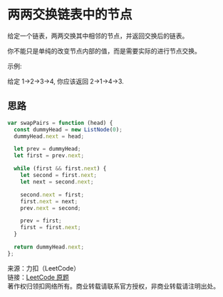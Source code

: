 # 两两交换链表中的节点

给定一个链表，两两交换其中相邻的节点，并返回交换后的链表。

你不能只是单纯的改变节点内部的值，而是需要实际的进行节点交换。

示例:

给定 1->2->3->4, 你应该返回 2->1->4->3.

## 思路

```js
var swapPairs = function (head) {
  const dummyHead = new ListNode(0);
  dummyHead.next = head;

  let prev = dummyHead;
  let first = prev.next;

  while (first && first.next) {
    let second = first.next;
    let next = second.next;

    second.next = first;
    first.next = next;
    prev.next = second;

    prev = first;
    first = first.next;
  }

  return dummyHead.next;
};
```

来源：力扣（LeetCode）  
链接：[LeetCode 原题](https://leetcode-cn.com/problems/swap-nodes-in-pairs)  
著作权归领扣网络所有。商业转载请联系官方授权，非商业转载请注明出处。
